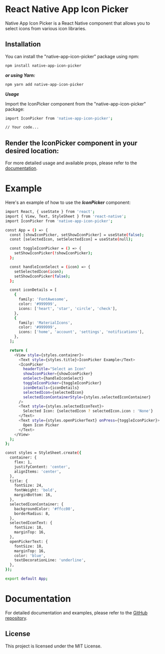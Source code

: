 # React Native App Icon Picker

Native App Icon Picker is a React Native component that allows you to select icons from various icon libraries.

## Installation

You can install the "native-app-icon-picker" package using npm:

```sh
npm install native-app-icon-picker
```


**_or using Yarn:_**

```sh
npm yarn add native-app-icon-picker
```

**_Usage_**

Import the IconPicker component from the "native-app-icon-picker" package:

```sh
import IconPicker from 'native-app-icon-picker';

// Your code...
```


## Render the IconPicker component in your desired location:

<IconPicker
  headerTitle="Select an Icon"
  showIconPicker={true}
  onSelect={handleIconSelect}
  toggleIconPicker={toggleIconPicker}
  iconDetails={iconDetails}
  selectedIcon={selectedIcon}
  selectedIconContainerStyle={selectedIconContainerStyle}
/>



For more detailed usage and available props, please refer to the [documentation](https://github.com/sivamani-18/native-app-icon-picker).

# Example

Here's an example of how to use the **_IconPicker_** component:

```sh
import React, { useState } from 'react';
import { View, Text, StyleSheet } from 'react-native';
import IconPicker from 'native-app-icon-picker';

const App = () => {
  const [showIconPicker, setShowIconPicker] = useState(false);
  const [selectedIcon, setSelectedIcon] = useState(null);

  const toggleIconPicker = () => {
    setShowIconPicker(!showIconPicker);
  };

  const handleIconSelect = (icon) => {
    setSelectedIcon(icon);
    setShowIconPicker(false);
  };

  const iconDetails = [
    {
      family: 'FontAwesome',
      color: '#999999',
      icons: ['heart', 'star', 'circle', 'check'],
    },
    {
      family: 'MaterialIcons',
      color: '#999999',
      icons: ['home', 'account', 'settings', 'notifications'],
    },
  ];

  return (
    <View style={styles.container}>
      <Text style={styles.title}>IconPicker Example</Text>
      <IconPicker
        headerTitle="Select an Icon"
        showIconPicker={showIconPicker}
        onSelect={handleIconSelect}
        toggleIconPicker={toggleIconPicker}
        iconDetails={iconDetails}
        selectedIcon={selectedIcon}
        selectedIconContainerStyle={styles.selectedIconContainer}
      />
      <Text style={styles.selectedIconText}>
        Selected Icon: {selectedIcon ? selectedIcon.icon : 'None'}
      </Text>
      <Text style={styles.openPickerText} onPress={toggleIconPicker}>
        Open Icon Picker
      </Text>
    </View>
  );
};

const styles = StyleSheet.create({
  container: {
    flex: 1,
    justifyContent: 'center',
    alignItems: 'center',
  },
  title: {
    fontSize: 24,
    fontWeight: 'bold',
    marginBottom: 16,
  },
  selectedIconContainer: {
    backgroundColor: '#ffcc00',
    borderRadius: 8,
  },
  selectedIconText: {
    fontSize: 18,
    marginTop: 16,
  },
  openPickerText: {
    fontSize: 18,
    marginTop: 16,
    color: 'blue',
    textDecorationLine: 'underline',
  },
});

export default App;
```

# Documentation

For detailed documentation and examples, please refer to the [GitHub repository](https://github.com/sivamani-18/native-app-icon-picker).

## License

This project is licensed under the MIT License.